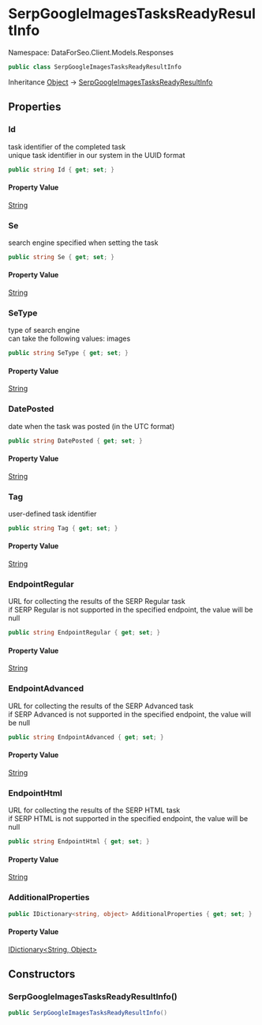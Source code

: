 # SerpGoogleImagesTasksReadyResultInfo

Namespace: DataForSeo.Client.Models.Responses

```csharp
public class SerpGoogleImagesTasksReadyResultInfo
```

Inheritance [Object](https://docs.microsoft.com/en-us/dotnet/api/system.object) → [SerpGoogleImagesTasksReadyResultInfo](./dataforseo.client.models.responses.serpgoogleimagestasksreadyresultinfo.md)

## Properties

### **Id**

task identifier of the completed task
 <br>unique task identifier in our system in the UUID format

```csharp
public string Id { get; set; }
```

#### Property Value

[String](https://docs.microsoft.com/en-us/dotnet/api/system.string)<br>

### **Se**

search engine specified when setting the task

```csharp
public string Se { get; set; }
```

#### Property Value

[String](https://docs.microsoft.com/en-us/dotnet/api/system.string)<br>

### **SeType**

type of search engine
 <br>can take the following values: images

```csharp
public string SeType { get; set; }
```

#### Property Value

[String](https://docs.microsoft.com/en-us/dotnet/api/system.string)<br>

### **DatePosted**

date when the task was posted (in the UTC format)

```csharp
public string DatePosted { get; set; }
```

#### Property Value

[String](https://docs.microsoft.com/en-us/dotnet/api/system.string)<br>

### **Tag**

user-defined task identifier

```csharp
public string Tag { get; set; }
```

#### Property Value

[String](https://docs.microsoft.com/en-us/dotnet/api/system.string)<br>

### **EndpointRegular**

URL for collecting the results of the SERP Regular task
 <br>if SERP Regular is not supported in the specified endpoint, the value will be null

```csharp
public string EndpointRegular { get; set; }
```

#### Property Value

[String](https://docs.microsoft.com/en-us/dotnet/api/system.string)<br>

### **EndpointAdvanced**

URL for collecting the results of the SERP Advanced task
 <br>if SERP Advanced is not supported in the specified endpoint, the value will be null

```csharp
public string EndpointAdvanced { get; set; }
```

#### Property Value

[String](https://docs.microsoft.com/en-us/dotnet/api/system.string)<br>

### **EndpointHtml**

URL for collecting the results of the SERP HTML task
 <br>if SERP HTML is not supported in the specified endpoint, the value will be null

```csharp
public string EndpointHtml { get; set; }
```

#### Property Value

[String](https://docs.microsoft.com/en-us/dotnet/api/system.string)<br>

### **AdditionalProperties**

```csharp
public IDictionary<string, object> AdditionalProperties { get; set; }
```

#### Property Value

[IDictionary&lt;String, Object&gt;](https://docs.microsoft.com/en-us/dotnet/api/system.collections.generic.idictionary-2)<br>

## Constructors

### **SerpGoogleImagesTasksReadyResultInfo()**

```csharp
public SerpGoogleImagesTasksReadyResultInfo()
```
